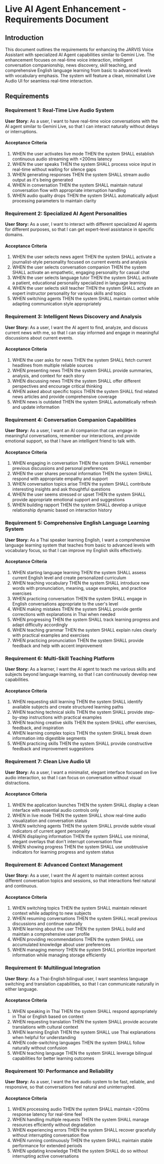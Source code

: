 # Live AI Agent Enhancement - Requirements Document

## Introduction

This document outlines the requirements for enhancing the JARVIS Voice Assistant with specialized AI Agent capabilities similar to Gemini Live. The enhancement focuses on real-time voice interaction, intelligent conversation companionship, news discovery, skill teaching, and comprehensive English language learning from basic to advanced levels with vocabulary emphasis. The system will feature a clean, minimalist Live Audio UI for seamless real-time interaction.

## Requirements

### Requirement 1: Real-Time Live Audio System

**User Story:** As a user, I want to have real-time voice conversations with the AI agent similar to Gemini Live, so that I can interact naturally without delays or interruptions.

#### Acceptance Criteria

1. WHEN the user activates live mode THEN the system SHALL establish continuous audio streaming with <200ms latency
2. WHEN the user speaks THEN the system SHALL process voice input in real-time without waiting for silence gaps
3. WHEN generating responses THEN the system SHALL stream audio output as it's being generated
4. WHEN in conversation THEN the system SHALL maintain natural conversation flow with appropriate interruption handling
5. WHEN audio quality drops THEN the system SHALL automatically adjust processing parameters to maintain clarity

### Requirement 2: Specialized AI Agent Personalities

**User Story:** As a user, I want to interact with different specialized AI agents for different purposes, so that I can get expert-level assistance in specific domains.

#### Acceptance Criteria

1. WHEN the user selects news agent THEN the system SHALL activate a journalist-style personality focused on current events and analysis
2. WHEN the user selects conversation companion THEN the system SHALL activate an empathetic, engaging personality for casual chat
3. WHEN the user selects language tutor THEN the system SHALL activate a patient, educational personality specialized in language learning
4. WHEN the user selects skill teacher THEN the system SHALL activate an expert instructor personality for various skills and topics
5. WHEN switching agents THEN the system SHALL maintain context while adapting communication style appropriately

### Requirement 3: Intelligent News Discovery and Analysis

**User Story:** As a user, I want the AI agent to find, analyze, and discuss current news with me, so that I can stay informed and engage in meaningful discussions about current events.

#### Acceptance Criteria

1. WHEN the user asks for news THEN the system SHALL fetch current headlines from multiple reliable sources
2. WHEN presenting news THEN the system SHALL provide summaries, analysis, and context for each story
3. WHEN discussing news THEN the system SHALL offer different perspectives and encourage critical thinking
4. WHEN asked about specific topics THEN the system SHALL find related news articles and provide comprehensive coverage
5. WHEN news is outdated THEN the system SHALL automatically refresh and update information

### Requirement 4: Conversation Companion Capabilities

**User Story:** As a user, I want an AI companion that can engage in meaningful conversations, remember our interactions, and provide emotional support, so that I have an intelligent friend to talk with.

#### Acceptance Criteria

1. WHEN engaging in conversation THEN the system SHALL remember previous discussions and personal preferences
2. WHEN the user shares personal information THEN the system SHALL respond with appropriate empathy and support
3. WHEN conversation topics arise THEN the system SHALL contribute interesting insights and ask thoughtful questions
4. WHEN the user seems stressed or upset THEN the system SHALL provide appropriate emotional support and suggestions
5. WHEN building rapport THEN the system SHALL develop a unique relationship dynamic based on interaction history

### Requirement 5: Comprehensive English Language Learning System

**User Story:** As a Thai speaker learning English, I want a comprehensive language learning system that teaches from basic to advanced levels with vocabulary focus, so that I can improve my English skills effectively.

#### Acceptance Criteria

1. WHEN starting language learning THEN the system SHALL assess current English level and create personalized curriculum
2. WHEN teaching vocabulary THEN the system SHALL introduce new words with pronunciation, meaning, usage examples, and practice exercises
3. WHEN practicing conversation THEN the system SHALL engage in English conversations appropriate to the user's level
4. WHEN making mistakes THEN the system SHALL provide gentle corrections with explanations in Thai when needed
5. WHEN progressing THEN the system SHALL track learning progress and adapt difficulty accordingly
6. WHEN teaching grammar THEN the system SHALL explain rules clearly with practical examples and exercises
7. WHEN practicing pronunciation THEN the system SHALL provide feedback and help with accent improvement

### Requirement 6: Multi-Skill Teaching Platform

**User Story:** As a learner, I want the AI agent to teach me various skills and subjects beyond language learning, so that I can continuously develop new capabilities.

#### Acceptance Criteria

1. WHEN requesting skill learning THEN the system SHALL identify available subjects and create structured learning paths
2. WHEN teaching technical skills THEN the system SHALL provide step-by-step instructions with practical examples
3. WHEN teaching creative skills THEN the system SHALL offer exercises, feedback, and inspiration
4. WHEN learning complex topics THEN the system SHALL break down information into digestible segments
5. WHEN practicing skills THEN the system SHALL provide constructive feedback and improvement suggestions

### Requirement 7: Clean Live Audio UI

**User Story:** As a user, I want a minimalist, elegant interface focused on live audio interaction, so that I can focus on conversation without visual distractions.

#### Acceptance Criteria

1. WHEN the application launches THEN the system SHALL display a clean interface with essential audio controls only
2. WHEN in live mode THEN the system SHALL show real-time audio visualization and conversation status
3. WHEN switching agents THEN the system SHALL provide subtle visual indicators of current agent personality
4. WHEN displaying information THEN the system SHALL use minimal, elegant overlays that don't interrupt conversation flow
5. WHEN showing progress THEN the system SHALL use unobtrusive indicators for learning progress and system status

### Requirement 8: Advanced Context Management

**User Story:** As a user, I want the AI agent to maintain context across different conversation topics and sessions, so that interactions feel natural and continuous.

#### Acceptance Criteria

1. WHEN switching topics THEN the system SHALL maintain relevant context while adapting to new subjects
2. WHEN resuming conversations THEN the system SHALL recall previous discussions and continue naturally
3. WHEN learning about the user THEN the system SHALL build and maintain a comprehensive user profile
4. WHEN providing recommendations THEN the system SHALL use accumulated knowledge about user preferences
5. WHEN managing memory THEN the system SHALL prioritize important information while managing storage efficiently

### Requirement 9: Multilingual Integration

**User Story:** As a Thai-English bilingual user, I want seamless language switching and translation capabilities, so that I can communicate naturally in either language.

#### Acceptance Criteria

1. WHEN speaking in Thai THEN the system SHALL respond appropriately in Thai or English based on context
2. WHEN requesting translation THEN the system SHALL provide accurate translations with cultural context
3. WHEN learning English THEN the system SHALL use Thai explanations when helpful for understanding
4. WHEN code-switching languages THEN the system SHALL follow naturally without confusion
5. WHEN teaching language THEN the system SHALL leverage bilingual capabilities for better learning outcomes

### Requirement 10: Performance and Reliability

**User Story:** As a user, I want the live audio system to be fast, reliable, and responsive, so that conversations feel natural and uninterrupted.

#### Acceptance Criteria

1. WHEN processing audio THEN the system SHALL maintain <200ms response latency for real-time feel
2. WHEN handling multiple requests THEN the system SHALL manage resources efficiently without degradation
3. WHEN experiencing errors THEN the system SHALL recover gracefully without interrupting conversation flow
4. WHEN running continuously THEN the system SHALL maintain stable performance for extended periods
5. WHEN updating knowledge THEN the system SHALL do so without interrupting active conversations